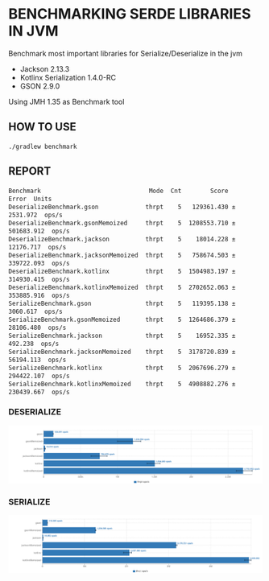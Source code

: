 # BENCHMARKING SERDE LIBRARIES IN JVM

Benchmark most important libraries for Serialize/Deserialize in the jvm

* Jackson 2.13.3
* Kotlinx Serialization 1.4.0-RC
* GSON 2.9.0

Using JMH 1.35 as Benchmark tool

## HOW TO USE
```
./gradlew benchmark
```

## REPORT

```
Benchmark                              Mode  Cnt        Score        Error  Units
DeserializeBenchmark.gson             thrpt    5   129361.430 ±   2531.972  ops/s
DeserializeBenchmark.gsonMemoized     thrpt    5  1208553.710 ± 501683.912  ops/s
DeserializeBenchmark.jackson          thrpt    5    18014.228 ±  12176.717  ops/s
DeserializeBenchmark.jacksonMemoized  thrpt    5   758674.503 ± 339722.093  ops/s
DeserializeBenchmark.kotlinx          thrpt    5  1504983.197 ± 314930.415  ops/s
DeserializeBenchmark.kotlinxMemoized  thrpt    5  2702652.063 ± 353885.916  ops/s
SerializeBenchmark.gson               thrpt    5   119395.138 ±   3060.617  ops/s
SerializeBenchmark.gsonMemoized       thrpt    5  1264686.379 ±  28106.480  ops/s
SerializeBenchmark.jackson            thrpt    5    16952.335 ±    492.238  ops/s
SerializeBenchmark.jacksonMemoized    thrpt    5  3178720.839 ±  56194.113  ops/s
SerializeBenchmark.kotlinx            thrpt    5  2067696.279 ± 294422.107  ops/s
SerializeBenchmark.kotlinxMemoized    thrpt    5  4908882.276 ± 230439.667  ops/s

```
### DESERIALIZE
![](resources/deserialize.png)

### SERIALIZE
![](resources/serialize.png)
